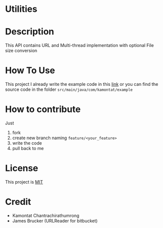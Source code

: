 # Utilities

# Description
This API contains URL and Multi-thread implementation with optional File size conversion

# How To Use
This project I already write the example code in this [link](https://github.com/kamontat/Utilities/tree/master/src/main/java/com/kamontat/example) or you can find the source code in the folder `src/main/java/com/kamontat/example`

# How to contribute
Just 
1. fork 
2. create new branch naming `feature/<your_feature>`
3. write the code
4. pull back to me

# License
This project is [MIT](https://github.com/kamontat/Utilities/blob/master/LICENSE)

# Credit
- Kamontat Chantrachirathumrong
- James Brucker (URLReader for bitbucket)